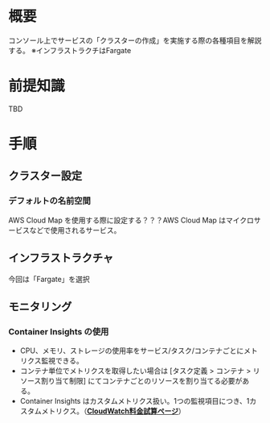 # 概要
コンソール上でサービスの「クラスターの作成」を実施する際の各種項目を解説する。
※インフラストラクチはFargate

# 前提知識
TBD

# 手順
## クラスター設定
### デフォルトの名前空間
AWS Cloud Map を使用する際に設定する？？？AWS Cloud Map はマイクロサービスなどで使用されるサービス。

## インフラストラクチャ
今回は「Fargate」を選択

## モニタリング
### Container Insights の使用
- CPU、メモリ、ストレージの使用率をサービス/タスク/コンテナごとにメトリクス監視できる。
- コンテナ単位でメトリクスを取得したい場合は [タスク定義 > コンテナ > リソース割り当て制限] にてコンテナごとのリソースを割り当てる必要がある。
- Container Insights はカスタムメトリクス扱い。1つの監視項目につき、1カスタムメトリクス。（[**CloudWatch料金試算ページ**](https://calculator.aws/#/addService/CloudWatch)）
